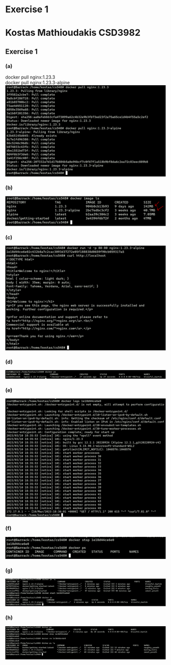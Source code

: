 # Exercise 1 #
# Kostas Mathioudakis CSD3982 #

## Exercise 1 ##
### (a) ### 
docker pull nginx:1.23.3  
docker pull nginx:1.23.3-alpine  
![screenshot](./1/a.PNG)

### (b) ###  
![screenshot](./1/b.PNG)

### (c) ### 
![screenshot](./1/c.PNG)

### (d) ###
![screenshot](./1/d.PNG)

### (e) ###
![screenshot](./1/e.PNG)

### (f) ###
![screenshot](./1/f.PNG)

### (g) ###
![screenshot](./1/g.PNG)

### (h) ###
![screenshot](./1/h.PNG)
